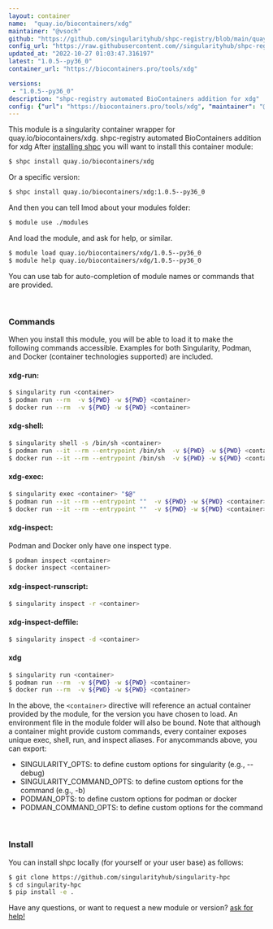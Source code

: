 ```yaml
---
layout: container
name:  "quay.io/biocontainers/xdg"
maintainer: "@vsoch"
github: "https://github.com/singularityhub/shpc-registry/blob/main/quay.io/biocontainers/xdg/container.yaml"
config_url: "https://raw.githubusercontent.com//singularityhub/shpc-registry/main/quay.io/biocontainers/xdg/container.yaml"
updated_at: "2022-10-27 01:03:47.316197"
latest: "1.0.5--py36_0"
container_url: "https://biocontainers.pro/tools/xdg"

versions:
 - "1.0.5--py36_0"
description: "shpc-registry automated BioContainers addition for xdg"
config: {"url": "https://biocontainers.pro/tools/xdg", "maintainer": "@vsoch", "description": "shpc-registry automated BioContainers addition for xdg", "latest": {"1.0.5--py36_0": "sha256:a0b484501295d9133c115e861c3bbe4cb954ad3fb7789563142829313277577d"}, "tags": {"1.0.5--py36_0": "sha256:a0b484501295d9133c115e861c3bbe4cb954ad3fb7789563142829313277577d"}, "docker": "quay.io/biocontainers/xdg"}
---
```


This module is a singularity container wrapper for quay.io/biocontainers/xdg.
shpc-registry automated BioContainers addition for xdg
After [installing shpc](#install) you will want to install this container module:


```bash
$ shpc install quay.io/biocontainers/xdg
```

Or a specific version:

```bash
$ shpc install quay.io/biocontainers/xdg:1.0.5--py36_0
```

And then you can tell lmod about your modules folder:

```bash
$ module use ./modules
```

And load the module, and ask for help, or similar.

```bash
$ module load quay.io/biocontainers/xdg/1.0.5--py36_0
$ module help quay.io/biocontainers/xdg/1.0.5--py36_0
```

You can use tab for auto-completion of module names or commands that are provided.

<br>

### Commands

When you install this module, you will be able to load it to make the following commands accessible.
Examples for both Singularity, Podman, and Docker (container technologies supported) are included.

#### xdg-run:

```bash
$ singularity run <container>
$ podman run --rm  -v ${PWD} -w ${PWD} <container>
$ docker run --rm  -v ${PWD} -w ${PWD} <container>
```

#### xdg-shell:

```bash
$ singularity shell -s /bin/sh <container>
$ podman run --it --rm --entrypoint /bin/sh  -v ${PWD} -w ${PWD} <container>
$ docker run --it --rm --entrypoint /bin/sh  -v ${PWD} -w ${PWD} <container>
```

#### xdg-exec:

```bash
$ singularity exec <container> "$@"
$ podman run --it --rm --entrypoint ""  -v ${PWD} -w ${PWD} <container> "$@"
$ docker run --it --rm --entrypoint ""  -v ${PWD} -w ${PWD} <container> "$@"
```

#### xdg-inspect:

Podman and Docker only have one inspect type.

```bash
$ podman inspect <container>
$ docker inspect <container>
```

#### xdg-inspect-runscript:

```bash
$ singularity inspect -r <container>
```

#### xdg-inspect-deffile:

```bash
$ singularity inspect -d <container>
```



#### xdg

```bash
$ singularity run <container>
$ podman run --rm  -v ${PWD} -w ${PWD} <container>
$ docker run --rm  -v ${PWD} -w ${PWD} <container>
```


In the above, the `<container>` directive will reference an actual container provided
by the module, for the version you have chosen to load. An environment file in the
module folder will also be bound. Note that although a container
might provide custom commands, every container exposes unique exec, shell, run, and
inspect aliases. For anycommands above, you can export:

 - SINGULARITY_OPTS: to define custom options for singularity (e.g., --debug)
 - SINGULARITY_COMMAND_OPTS: to define custom options for the command (e.g., -b)
 - PODMAN_OPTS: to define custom options for podman or docker
 - PODMAN_COMMAND_OPTS: to define custom options for the command

<br>

### Install

You can install shpc locally (for yourself or your user base) as follows:

```bash
$ git clone https://github.com/singularityhub/singularity-hpc
$ cd singularity-hpc
$ pip install -e .
```

Have any questions, or want to request a new module or version? [ask for help!](https://github.com/singularityhub/singularity-hpc/issues)